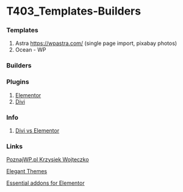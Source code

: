 # T403_Templates-Builders

### Templates

1. Astra https://wpastra.com/ (single page import, pixabay photos)
2. Ocean - WP

### Builders


### Plugins
1. [Elementor](https://elementor.com/)
2. [Divi](https://www.elegantthemes.com/gallery/divi/)

### Info
1. [Divi vs Elementor](https://www.youtube.com/watch?v=gvg0ldGN6A0)

### Links
[PoznajWP.pl Krzysiek Wojteczko](https://www.youtube.com/channel/UCc_tRL8AZxPq5A9UZUdqk8g)

[Elegant Themes](https://www.elegantthemes.com)

[Essential addons for Elementor](https://essential-addons.com/elementor/)
